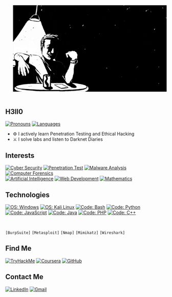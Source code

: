 <a href="https://github.com/aaronamran">
  <img src="images/bnwimage.gif" alt="AARONAMRAN" align="right" style="margin-left: 50px; margin-bottom: 50px; z-index: 10;">
</a>

## H3ll0

[![Pronouns](https://img.shields.io/badge/[%20He%20/%20Him%20]-informational?style=flat-square&color=eeeeee)]()
[![Languages](https://img.shields.io/badge/[%20EN%20|%20MY%20|%20DE%20]-informational?style=flat-square&color=eeeeee)]()

- ⚙️ I actively learn Penetration Testing and Ethical Hacking
- ⚔️ I solve labs and listen to Darknet Diaries


## Interests
[![ Cyber Security     ](https://img.shields.io/badge/Cyber%20Security-informational?style=for-the-badge&color=424242)]()
[![ Penetration Test   ](https://img.shields.io/badge/Penetration%20Test-informational?style=for-the-badge&color=bebebe)]()
[![ Malware Analysis   ](https://img.shields.io/badge/Malware%20Analysis-informational?style=for-the-badge&color=bebebe)]()
[![ Computer Forensics ](https://img.shields.io/badge/Computer%20Forensics-informational?style=for-the-badge&color=bebebe)]()
<br>
[![ Artificial Intelligence   ](https://img.shields.io/badge/Artificial%20Intelligence-informational?style=for-the-badge&color=424242)]()
[![ Web Development    ](https://img.shields.io/badge/Web%20Development-informational?style=for-the-badge&color=424242)]()
[![ Mathematics        ](https://img.shields.io/badge/Mathematics-informational?style=for-the-badge&color=424242)]()


## Technologies
[![ OS: Windows          ](https://img.shields.io/static/v1?style=for-the-badge&logoColor=white&labelColor=424242&color=bebebe&label=OS&message=Windows&logo=windows)]()
[![ OS: Kali Linux       ](https://img.shields.io/static/v1?style=for-the-badge&logoColor=white&labelColor=424242&color=bebebe&label=OS&message=Kali%20Linux&logo=kalilinux)]()
[![ Code: Bash           ](https://img.shields.io/static/v1?style=for-the-badge&logoColor=white&labelColor=424242&color=bebebe&label=Code&message=Bash&logo=gnubash)]()
[![ Code: Python         ](https://img.shields.io/static/v1?style=for-the-badge&logoColor=white&labelColor=424242&color=bebebe&label=Code&message=Python&logo=python)]()
[![ Code: JavaScript     ](https://img.shields.io/static/v1?style=for-the-badge&logoColor=white&labelColor=424242&color=bebebe&label=Code&message=JavaScript&logo=javascript)]()
[![ Code: Java           ](https://img.shields.io/static/v1?style=for-the-badge&logoColor=white&labelColor=424242&color=bebebe&label=Code&message=Java&logo=java)]()
[![ Code: PHP     ](https://img.shields.io/static/v1?style=for-the-badge&logoColor=white&labelColor=424242&color=bebebe&label=Code&message=PHP&logo=php)]()
[![ Code: C++     ](https://img.shields.io/static/v1?style=for-the-badge&logoColor=white&labelColor=424242&color=bebebe&label=Code&message=C++&logo=C++)]()

<br><p></p>
`[BurpSuite]` `[Metasploit]` `[Nmap]` `[Mimikatz]` `[Wireshark]`
<br>

## Find Me
[![ TryHackMe     ](https://img.shields.io/static/v1?style=for-the-badge&logoColor=white&labelColor=424242&color=bebebe&label=&message=TryHackMe&logo=TryHackMe)](https://tryhackme.com/p/aaronamranba)
[![ Coursera      ](https://img.shields.io/static/v1?style=for-the-badge&logoColor=white&labelColor=424242&color=bebebe&label=&message=Coursera&logo=Coursera)](https://www.coursera.org/learner/aaronamran)
[![ GitHub        ](https://img.shields.io/static/v1?style=for-the-badge&logoColor=white&labelColor=424242&color=bebebe&label=&message=GitHub&logo=GitHub)](https://github.com/aaronamran)

## Contact Me
[![ LinkedIn     ](https://img.shields.io/static/v1?style=for-the-badge&logoColor=white&labelColor=424242&color=bebebe&label=&message=LinkedIn&logo=LinkedIn)](https://www.linkedin.com/in/aaronamran/)
[![ Gmail     ](https://img.shields.io/static/v1?style=for-the-badge&logoColor=white&labelColor=424242&color=bebebe&label=&message=Gmail&logo=Gmail)](mailto:aaronamranba@gmail.com)
